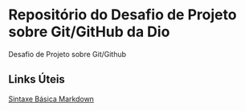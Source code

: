 # Repositório do Desafio de Projeto sobre Git/GitHub da Dio
Desafio de Projeto sobre Git/Github

## Links Úteis
[Sintaxe Básica Markdown](https://www.markdownguide.org/basic-syntax/)

